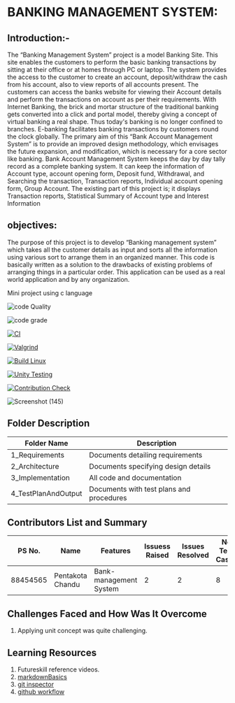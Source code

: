 
# BANKING MANAGEMENT SYSTEM:

## Introduction:-

The “Banking Management System” project is a model Banking Site. This site enables the customers to perform the basic banking transactions by sitting at their office or at homes through PC or laptop. The system provides the access to the customer to create an account, deposit/withdraw the cash from his account, also to view reports of all accounts present. The customers can access the banks website for viewing their Account details and perform the transactions on account as per their requirements. With Internet Banking, the brick and mortar structure of the traditional banking gets converted into a click and portal model, thereby giving a concept of virtual banking a real shape. Thus today's banking is no longer confined to branches. E-banking facilitates banking transactions by customers round the clock globally. The primary aim of this “Bank Account Management System” is to provide an improved design methodology, which envisages the future expansion, and modification, which is necessary for a core sector like banking.
Bank Account Management System keeps the day by day tally record as a complete banking system. It can keep the information of Account type, account opening form, Deposit fund, Withdrawal, and Searching the transaction, Transaction reports, Individual account opening form, Group Account. The existing part of this project is; it displays Transaction reports, Statistical Summary of Account type and Interest Information


 ## objectives:
The purpose of this project is to develop “Banking management system” which takes all the customer details as input and sorts all the information using various sort to arrange them in an organized manner. This code is basically written as a solution to the drawbacks of existing problems of arranging things in a particular order. This application can be used as a real world application and by any organization.


Mini project using c language

![code Quality](https://api.codiga.io/project/31376/score/svg)

![code grade](https://api.codiga.io/project/31376/status/svg)

[![CI](https://github.com/chandupentakota/M1_projectgoal_Banking_Management_System_Util/actions/workflows/main.yml/badge.svg)](https://github.com/chandupentakota/M1_projectgoal_Banking_Management_System_Util/actions/workflows/main.yml)

[![Valgrind](https://github.com/chandupentakota/M1_projectgoal_Banking_Management_System_Util/actions/workflows/Valgrind.yml/badge.svg)](https://github.com/chandupentakota/M1_projectgoal_Banking_Management_System_Util/actions/workflows/Valgrind.yml)

[![Build Linux](https://github.com/chandupentakota/M1_projectgoal_Banking_Management_System_Util/actions/workflows/Build.yml/badge.svg)](https://github.com/chandupentakota/M1_projectgoal_Banking_Management_System_Util/actions/workflows/Build.yml)

[![Unity Testing](https://github.com/chandupentakota/M1_projectgoal_Banking_Management_System_Util/actions/workflows/Unity.yml/badge.svg)](https://github.com/chandupentakota/M1_projectgoal_Banking_Management_System_Util/actions/workflows/Unity.yml)

[![Contribution Check](https://github.com/chandupentakota/M1_projectgoal_Banking_Management_System_Util/actions/workflows/Contribution.yml/badge.svg)](https://github.com/chandupentakota/M1_projectgoal_Banking_Management_System_Util/actions/workflows/Contribution.yml)

![Screenshot (145)](https://user-images.githubusercontent.com/98889278/154532685-1547a33b-1fe5-4f60-8d32-5081355efe6b.png)












## Folder	Description
 Folder Name | Description
 ------------|---------------------------
1_Requirements|	Documents detailing requirements|
2_Architecture	|Documents specifying design details
3_Implementation	|All code and documentation
4_TestPlanAndOutput|	Documents with test plans and procedures



## Contributors List and Summary

PS No. |  Name   |    Features    | Issuess Raised |Issues Resolved|No Test Cases|Test Case Pass
-------|---------|----------------|----------------|---------------|-------------|--------------
88454565| Pentakota Chandu  | Bank-management System    | 2    | 2   | 8  | 8    
     

## Challenges Faced and How Was It Overcome

1. Applying unit concept was quite challenging.


## Learning Resources
1. Futureskill reference videos.
2. [markdownBasics](https://guides.github.com/features/mastering-markdown/)
3. [git inspector](https://github.com/ejwa/gitinspector.git)
4. [github workflow](https://docs.github.com/en/actions/learn-github-action)
